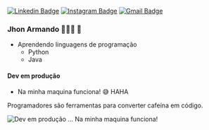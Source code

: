 
[![Linkedin Badge](https://img.shields.io/badge/-Jhon%20Armando-blue?style=flat-square&logo=Linkedin&logoColor=white&link=https://www.linkedin.com/in/jhonmercedes-infrati/)](https://www.linkedin.com/in/jhonmercedes-infrati/) [![Instagram Badge](https://img.shields.io/badge/-Jhon%20Armando-green?style=flat-square&logo=Instagram&logoColor=white&link=https://www.instagram.com/j.mercedes93/)](https://www.instagram.com/j.mercedes93/) [![Gmail Badge](https://img.shields.io/badge/-jhonzeras93@gmail.com-red?style=flat-square&logo=Gmail&logoColor=white&link=mailto:jhonzeras93@gmail.com)](mailto:jhonzeras93@gmail.com) 

### Jhon Armando 🧑🏻‍💻 🐧
- Aprendendo linguagens de programação 
  - Python 
  - Java

#### Dev em produção

- Na minha maquina funciona!   😅 HAHA  

Programadores são ferramentas para converter cafeína em código.

![Dev em produção ... Na minha maquina funciona!](https://image.shutterstock.com/image-vector/java-outline-vector-icon-thin-260nw-1573889830.jpg)



